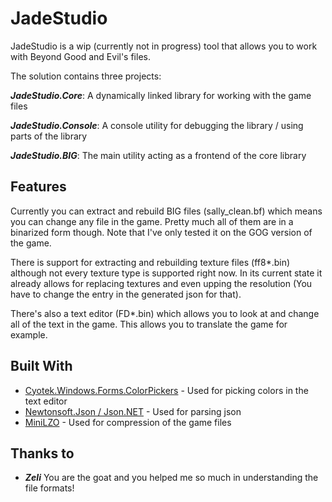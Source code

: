 # JadeStudio

JadeStudio is a wip (currently not in progress) tool that allows you to work with Beyond Good and Evil's files.

The solution contains three projects:

***JadeStudio.Core***: A dynamically linked library for working with the game files

***JadeStudio.Console***: A console utility for debugging the library / using parts of the library

***JadeStudio.BIG***: The main utility acting as a frontend of the core library

## Features
Currently you can extract and rebuild BIG files (sally_clean.bf) which means you can change any file in the game. Pretty much all of them are in a binarized form though. Note that I've only tested it on the GOG version of the game.

There is support for extracting and rebuilding texture files (ff8*.bin) although not every texture type is supported right now. In its current state it already allows for replacing textures and even upping the resolution (You have to change the entry in the generated json for that).

There's also a text editor (FD*.bin) which allows you to look at and change all of the text in the game. This allows you to translate the game for example.

## Built With

* [Cyotek.Windows.Forms.ColorPickers](https://github.com/cyotek/Cyotek.Windows.Forms.ColorPicker) - Used for picking colors in the text editor
* [Newtonsoft.Json / Json.NET](https://github.com/JamesNK/Newtonsoft.Json) - Used for parsing json
* [MiniLZO](https://github.com/zzattack/MiniLZO) - Used for compression of the game files

## Thanks to
* ***Zeli*** You are the goat and you helped me so much in understanding the file formats!
